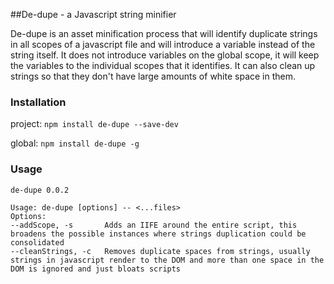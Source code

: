 ##De-dupe - a Javascript string minifier

De-dupe is an asset minification process that will identify duplicate strings in all scopes of a javascript file and will introduce a variable instead of the string itself.  It does not introduce variables on the global scope, it will keep the variables to the individual scopes that it identifies.  It can also clean up strings so that they don't have large amounts of white space in them.

### Installation

project:
`npm install de-dupe --save-dev`

global:
`npm install de-dupe -g`

### Usage

```
de-dupe 0.0.2

Usage: de-dupe [options] -- <...files>
Options:
--addScope, -s       Adds an IIFE around the entire script, this broadens the possible instances where strings duplication could be consolidated
--cleanStrings, -c   Removes duplicate spaces from strings, usually strings in javascript render to the DOM and more than one space in the DOM is ignored and just bloats scripts
```